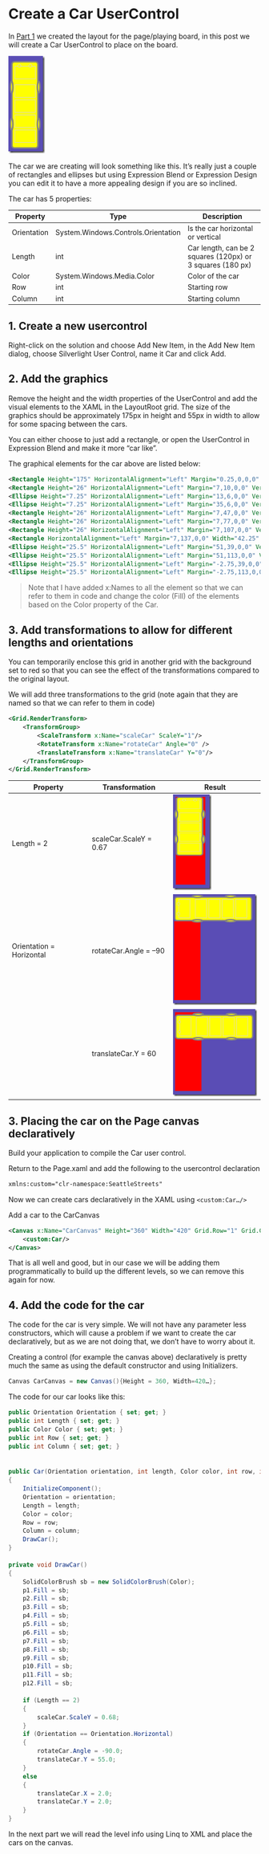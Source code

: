 # Create a Car UserControl

In [Part 1](lab1-create-main-layout.md) we created the layout for the page/playing board, in this post we will create a Car UserControl to place on the board.

![image](assets/lab2-1.png)

The car we are creating will look something like this.  It’s really just a couple of rectangles and ellipses but using Expression Blend or Expression Design you can edit it to have a more appealing design if you are so inclined.

The car has 5 properties:

| Property | Type | Description |
| -- | -- | -- |
| Orientation | System.Windows.Controls.Orientation | Is the car horizontal or vertical |
| Length | int | Car length, can be 2 squares (120px) or 3 squares (180 px) |
| Color | System.Windows.Media.Color | Color of the car |
| Row | int | Starting row |
| Column | int | Starting column |

## 1. Create a new usercontrol

Right-click on the solution and choose Add New Item, in the Add New Item dialog, choose Silverlight User Control, name it Car and click Add.

## 2. Add the graphics

Remove the height and the width properties of the UserControl and add the visual elements to the XAML in the LayoutRoot grid. The size of the graphics should be approximately 175px in height and 55px in width to allow for some spacing between the cars.

You can either choose to just add a rectangle, or open the UserControl in Expression Blend and make it more “car like”.

The graphical elements for the car above are listed below:

```xml
<Rectangle Height="175" HorizontalAlignment="Left" Margin="0.25,0,0,0" VerticalAlignment="Top" Width="55" Fill="#FFFFFF00" Stroke="#FF808080" StrokeThickness="3" RadiusX="5" RadiusY="5" x:Name="p1"/>
<Rectangle Height="26" HorizontalAlignment="Left" Margin="7,10,0,0" VerticalAlignment="Top" Width="42.25" Fill="#FFFFFF00" Stroke="#FFD3D3D3" StrokeThickness="1" RadiusX="0" RadiusY="0" x:Name="p2"/>
<Ellipse Height="7.25" HorizontalAlignment="Left" Margin="13,6,0,0" VerticalAlignment="Top" Width="7.25" Fill="#FFFFFF00" Stroke="#FFD3D3D3" StrokeThickness="1" x:Name="p3"/>
<Ellipse Height="7.25" HorizontalAlignment="Left" Margin="35,6,0,0" VerticalAlignment="Top" Width="7.25" Fill="#FFFFFF00" Stroke="#FFD3D3D3" StrokeThickness="1" x:Name="p4"/>
<Rectangle Height="26" HorizontalAlignment="Left" Margin="7,47,0,0" VerticalAlignment="Top" Width="42.25" Fill="#FFFFFF00" Stroke="#FFD3D3D3" StrokeThickness="1" RadiusX="0" RadiusY="0" x:Name="p5"/>
<Rectangle Height="26" HorizontalAlignment="Left" Margin="7,77,0,0" VerticalAlignment="Top" Width="42.25" Fill="#FFFFFF00" Stroke="#FFD3D3D3" StrokeThickness="1" RadiusX="0" RadiusY="0" x:Name="p6"/>
<Rectangle Height="26" HorizontalAlignment="Left" Margin="7,107,0,0" VerticalAlignment="Top" Width="42.25" Fill="#FFFFFF00" Stroke="#FFD3D3D3" StrokeThickness="1" RadiusX="0" RadiusY="0" x:Name="p7"/>
<Rectangle HorizontalAlignment="Left" Margin="7,137,0,0" Width="42.25" Fill="#FFFFFF00" Stroke="#FFD3D3D3" StrokeThickness="1" RadiusX="0" RadiusY="0" Height="26" VerticalAlignment="Top" x:Name="p8"/>
<Ellipse Height="25.5" HorizontalAlignment="Left" Margin="51,39,0,0" VerticalAlignment="Top" Width="7.5" Fill="#FFFFFF00" Stroke="#FF808080" StrokeThickness="3" x:Name="p9"/>
<Ellipse Height="25.5" HorizontalAlignment="Left" Margin="51,113,0,0" VerticalAlignment="Top" Width="7.5" Fill="#FFFFFF00" Stroke="#FF808080" StrokeThickness="3" x:Name="p10"/>
<Ellipse Height="25.5" HorizontalAlignment="Left" Margin="-2.75,39,0,0" VerticalAlignment="Top" Width="7.5" Fill="#FFFFFF00" Stroke="#FF808080" StrokeThickness="3" x:Name="p11"/>
<Ellipse Height="25.5" HorizontalAlignment="Left" Margin="-2.75,113,0,0" VerticalAlignment="Top" Width="7.5" Fill="#FFFFFF00" Stroke="#FF808080" StrokeThickness="3" x:Name="p12"/>
```

> Note that I have added x:Names to all the element so that we can refer to them in code and change the color (Fill) of the elements based on the Color property of the Car.

## 3. Add transformations to allow for different lengths and orientations

You can temporarily enclose this grid in another grid with the background set to red so that you can see the effect of the transformations compared to the original layout.

We will add three transformations to the grid  (note again that they are named so that we can refer to them in code)

```xml
<Grid.RenderTransform>
    <TransformGroup>
        <ScaleTransform x:Name="scaleCar" ScaleY="1"/>
        <RotateTransform x:Name="rotateCar" Angle="0" />
        <TranslateTransform x:Name="translateCar" Y="0"/>
    </TransformGroup>
</Grid.RenderTransform>
```

| Property | Transformation | Result |
| -- | -- | -- |
| Length = 2 | scaleCar.ScaleY = 0.67 | ![image](assets/lab2-2.png) |
| Orientation = Horizontal | rotateCar.Angle = –90 | ![image](assets/lab2-3.png) |
|  | translateCar.Y = 60 | ![image](assets/lab2-4.png) |

## 3. Placing the car on the Page canvas declaratively

Build your application to compile the Car user control.

Return to the Page.xaml and add the following to the usercontrol declaration

```xml
xmlns:custom="clr-namespace:SeattleStreets"
```

Now we can create cars declaratively in the XAML using `<custom:Car…/>`

Add a car to the CarCanvas

```xml
<Canvas x:Name="CarCanvas" Height="360" Width="420" Grid.Row="1" Grid.Column="1" Grid.ColumnSpan="4">
    <custom:Car/>
</Canvas>
```

That is all well and good, but in our case we will be adding them programmatically to build up the different levels, so we can remove this again for now.

## 4. Add the code for the car

The code for the car is very simple. We will not have any parameter less constructors, which will cause a problem if we want to create the car declaratively, but as we are not doing that, we don’t have to worry about it.

Creating a control (for example the canvas above) declaratively is pretty much the same as using the default constructor and using Initializers.

```csharp
Canvas CarCanvas = new Canvas(){Height = 360, Width=420…};
```

The code for our car looks like this:

```csharp
public Orientation Orientation { set; get; }
public int Length { set; get; }
public Color Color { set; get; }
public int Row { set; get; }
public int Column { set; get; }


public Car(Orientation orientation, int length, Color color, int row, int column)
{
    InitializeComponent();
    Orientation = orientation;
    Length = length;
    Color = color;
    Row = row;
    Column = column;
    DrawCar();
}

private void DrawCar()
{
    SolidColorBrush sb = new SolidColorBrush(Color);
    p1.Fill = sb;
    p2.Fill = sb;
    p3.Fill = sb;
    p4.Fill = sb;
    p5.Fill = sb;
    p6.Fill = sb;
    p7.Fill = sb;
    p8.Fill = sb;
    p9.Fill = sb;
    p10.Fill = sb;
    p11.Fill = sb;
    p12.Fill = sb;

    if (Length == 2)
    {
        scaleCar.ScaleY = 0.68;
    }
    if (Orientation == Orientation.Horizontal)
    {
        rotateCar.Angle = -90.0;
        translateCar.Y = 55.0;
    }
    else
    {
        translateCar.X = 2.0;
        translateCar.Y = 2.0;
    }
}
```

In the next part we will read the level info using Linq to XML and place the cars on the canvas.